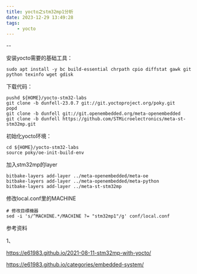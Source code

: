 ```yaml
---
title: yocto之stm32mp1分析
date: 2023-12-29 13:49:28
tags:
	- yocto
---
```


--

安装yocto需要的基础工具：

```
sudo apt install -y bc build-essential chrpath cpio diffstat gawk git python texinfo wget gdisk
```

下载代码：

```
pushd ${HOME}/yocto-stm32-labs
git clone -b dunfell-23.0.7 git://git.yoctoproject.org/poky.git
popd
git clone -b dunfell git://git.openembedded.org/meta-openembedded
git clone -b dunfell https://github.com/STMicroelectronics/meta-st-stm32mp.git
```

初始化yocto环境：

```
cd ${HOME}/yocto-stm32-labs
source poky/oe-init-build-env
```

加入stm32mp的layer

```
bitbake-layers add-layer ../meta-openembedded/meta-oe
bitbake-layers add-layer ../meta-openembedded/meta-python
bitbake-layers add-layer ../meta-st-stm32mp
```

修改local.conf里的MACHINE

```
# 修改目標機器
sed -i 's/^MACHINE.*/MACHINE ?= "stm32mp1"/g' conf/local.conf
```



参考资料

1、

https://e61983.github.io/2021-08-11-stm32mp-with-yocto/

https://e61983.github.io/categories/embedded-system/